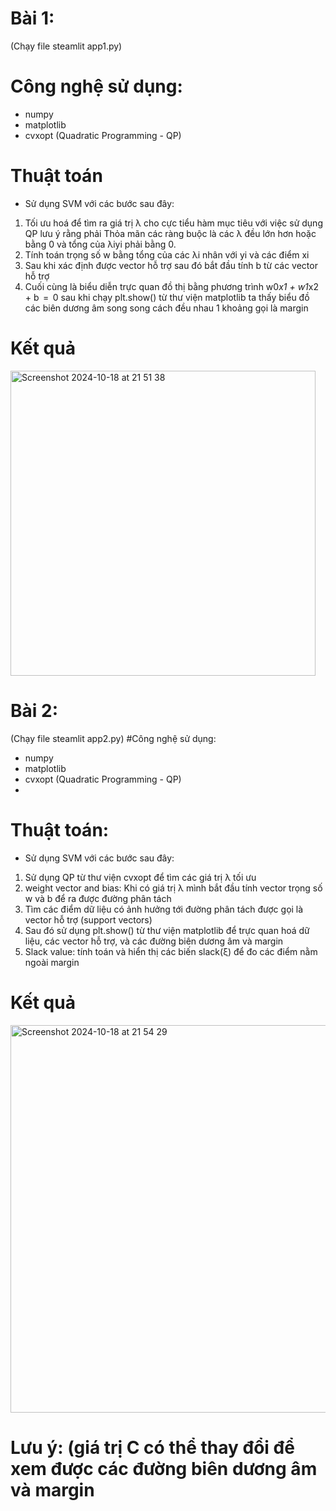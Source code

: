 # Bài 1:
(Chạy file steamlit app1.py)
# Công nghệ sử dụng:
- numpy
- matplotlib
- cvxopt (Quadratic Programming - QP)

# Thuật toán
- Sử dụng SVM với các bước sau đây:
1. Tối ưu hoá để tìm ra giá trị λ cho cực tiểu hàm mục tiêu với việc sử dụng QP lưu ý rằng phải Thỏa mãn các ràng buộc là các λ đều lớn hơn hoặc bằng 0 và tổng của λiyi phải bằng 0.
2. Tính toán trọng số w bằng tổng của các λi nhân với yi và các điểm xi
3. Sau khi xác định được vector hỗ trợ sau đó bắt đầu tính b từ các vector hỗ trợ 
4. Cuối cùng là biểu diễn trực quan đồ thị bằng phương trình w0*x1 + w1*x2 + b ‎ =  0 sau khi chạy plt.show() từ thư viện matplotlib ta thấy biểu đồ các biên dương âm song song cách đều nhau 1 khoảng gọi là margin

# Kết quả
<img width="488" alt="Screenshot 2024-10-18 at 21 51 38" src="https://github.com/user-attachments/assets/1591792a-7874-44d7-b558-0e5d9a2e8fd8">


# Bài 2:
(Chạy file steamlit app2.py)
#Công nghệ sử dụng:
- numpy
- matplotlib
- cvxopt (Quadratic Programming - QP)
- 
# Thuật toán:
- Sử dụng SVM với các bước sau đây:
1. Sử dụng QP từ thư viện cvxopt để tìm các giá trị λ tối ưu
2. weight vector and bias: Khi có giá trị λ mình bắt đầu tính vector trọng số w và b để ra được đường phân tách
3. Tìm các điểm dữ liệu có ảnh hưởng tới đường phân tách được gọi là vector hỗ trợ (support vectors)
4. Sau đó sử dụng plt.show() từ thư viện matplotlib để trực quan hoá dữ liệu, các vector hỗ trợ, và các đường biên dương âm và margin
5. Slack value: tính toán và hiển thị các biến slack(ξ) để đo các điểm nằm ngoài margin

# Kết quả 
<img width="620" alt="Screenshot 2024-10-18 at 21 54 29" src="https://github.com/user-attachments/assets/43c65c5a-3081-4cc4-b3b8-924630586ebc">

# Lưu ý: (giá trị C có thể thay đổi để xem được các đường biên dương âm và margin
